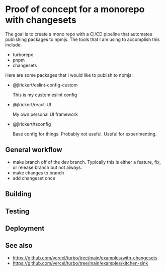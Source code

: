 # Proof of concept for a monorepo with changesets

The goal is to create a mono repo with a CI/CD pipeline that automates
publishing packages to npmjs. The tools that I am using to accomplish this
include:

- turborepo
- pnpm
- changesets

Here are some packages that I would like to publish to npmjs:

- @jlrickert/eslint-config-custom

  This is my custom eslint config

- @jlrickert/react-UI

  My own personal UI framework

- @jlrickert/tsconfig

  Base config for things. Probably not useful. Useful for experimenting.

## General workflow

- make branch off of the dev branch. Typically this is either a feature, fix, or
  release branch but not always.
- make changes to branch
- add changeset once

## Building

## Testing

## Deployment

## See also

- https://github.com/vercel/turbo/tree/main/examples/with-changesets
- https://github.com/vercel/turbo/tree/main/examples/kitchen-sink
